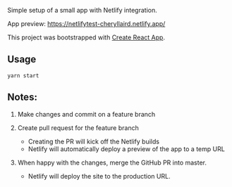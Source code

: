 Simple setup of a small app with Netlify integration.

App preview: https://netlifytest-cheryllaird.netlify.app/

This project was bootstrapped with [Create React App](https://github.com/facebook/create-react-app).

## Usage

```
yarn start
```

## Notes:

1. Make changes and commit on a feature branch

2. Create pull request for the feature branch

    - Creating the PR will kick off the Netlify builds
    - Netlify will automatically deploy a preview of the app to a temp URL


3. When happy with the changes, merge the GitHub PR into master.
    - Netlify will deploy the site to the production URL.
